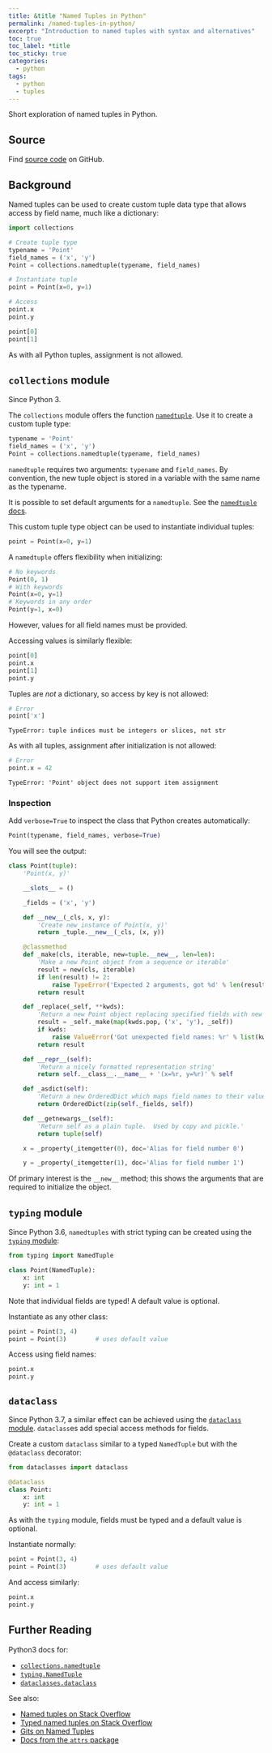 ```yaml
---
title: &title "Named Tuples in Python"
permalink: /named-tuples-in-python/
excerpt: "Introduction to named tuples with syntax and alternatives"
toc: true
toc_label: *title
toc_sticky: true
categories:
  - python
tags:
  - python
  - tuples
---
```


Short exploration of named tuples in Python.


## Source

Find [source code](https://github.com/KevinWMatthews/python-named_tuples) on GitHub.


## Background

Named tuples can be used to create custom tuple data type that allows access by field name, much like a dictionary:

```py
import collections

# Create tuple type
typename = 'Point'
field_names = ('x', 'y')
Point = collections.namedtuple(typename, field_names)

# Instantiate tuple
point = Point(x=0, y=1)

# Access
point.x
point.y

point[0]
point[1]
```

As with all Python tuples, assignment is not allowed.



## `collections` module

Since Python 3.

The `collections` module offers the function [`namedtuple`](https://docs.python.org/3/library/collections.html#collections.namedtuple).
Use it to create a custom tuple type:

```py
typename = 'Point'
field_names = ('x', 'y')
Point = collections.namedtuple(typename, field_names)
```

`namedtuple` requires two arguments: `typename` and `field_names`.
By convention, the new tuple object is stored in a variable with the same name as the typename.

It is possible to set default arguments for a `namedtuple`.
See the [`namedtuple` docs](https://docs.python.org/3/library/collections.html#collections.namedtuple).

This custom tuple type object can be used to instantiate individual tuples:

```py
point = Point(x=0, y=1)
```

A `namedtuple` offers flexibility when initializing:

```py
# No keywords
Point(0, 1)
# With keywords
Point(x=0, y=1)
# Keywords in any order
Point(y=1, x=0)
```

However, values for all field names must be provided.

Accessing values is similarly flexible:

```py
point[0]
point.x
point[1]
point.y
```

Tuples are *not* a dictionary, so access by key is not allowed:

```py
# Error
point['x']
```
```
TypeError: tuple indices must be integers or slices, not str
```

As with all tuples, assignment after initialization is not allowed:

```py
# Error
point.x = 42
```

```
TypeError: 'Point' object does not support item assignment
```



### Inspection

Add `verbose=True` to inspect the class that Python creates automatically:

```py
Point(typename, field_names, verbose=True)
```

You will see the output:

```py
class Point(tuple):
    'Point(x, y)'

    __slots__ = ()

    _fields = ('x', 'y')

    def __new__(_cls, x, y):
        'Create new instance of Point(x, y)'
        return _tuple.__new__(_cls, (x, y))

    @classmethod
    def _make(cls, iterable, new=tuple.__new__, len=len):
        'Make a new Point object from a sequence or iterable'
        result = new(cls, iterable)
        if len(result) != 2:
            raise TypeError('Expected 2 arguments, got %d' % len(result))
        return result

    def _replace(_self, **kwds):
        'Return a new Point object replacing specified fields with new values'
        result = _self._make(map(kwds.pop, ('x', 'y'), _self))
        if kwds:
            raise ValueError('Got unexpected field names: %r' % list(kwds))
        return result

    def __repr__(self):
        'Return a nicely formatted representation string'
        return self.__class__.__name__ + '(x=%r, y=%r)' % self

    def _asdict(self):
        'Return a new OrderedDict which maps field names to their values.'
        return OrderedDict(zip(self._fields, self))

    def __getnewargs__(self):
        'Return self as a plain tuple.  Used by copy and pickle.'
        return tuple(self)

    x = _property(_itemgetter(0), doc='Alias for field number 0')

    y = _property(_itemgetter(1), doc='Alias for field number 1')
```

Of primary interest is the `__new__` method;
this shows the arguments that are required to initialize the object.


## `typing` module

Since Python 3.6, `namedtuples` with strict typing can be created using the [`typing` module](https://docs.python.org/3/library/typing.html#typing.NamedTuple):

```python
from typing import NamedTuple

class Point(NamedTuple):
    x: int
    y: int = 1
```

Note that individual fields are typed!
A default value is optional.

Instantiate as any other class:

```py
point = Point(3, 4)
point = Point(3)        # uses default value
```

Access using field names:

```py
point.x
point.y
```



## `dataclass`

Since Python 3.7, a similar effect can be achieved using the [`dataclass` module](https://docs.python.org/3/library/dataclasses.html#module-dataclasses).
`dataclass`es add special access methods for fields.

Create a custom `dataclass` similar to a typed `NamedTuple` but with the `@dataclass` decorator:

```python
from dataclasses import dataclass

@dataclass
class Point:
    x: int
    y: int = 1
```

As with the `typing` module, fields must be typed and a default value is optional.

Instantiate normally:

```py
point = Point(3, 4)
point = Point(3)        # uses default value
```

And access similarly:

```py
point.x
point.y
```


## Further Reading

Python3 docs for:

  * [`collections.namedtuple`](https://docs.python.org/3/library/collections.html#collections.namedtuple)
  * [`typing.NamedTuple`](https://docs.python.org/3/library/typing.html#typing.NamedTuple)
  * [`dataclasses.dataclass`](https://docs.python.org/3/library/dataclasses.html#dataclasses.dataclass)

See also:

  * [Named tuples on Stack Overflow](https://stackoverflow.com/questions/2970608/what-are-named-tuples-in-python)
  * [Typed named tuples on Stack Overflow](https://stackoverflow.com/questions/34269772/type-hints-in-namedtuple/34269877)
  * [Gits on Named Tuples](https://gist.github.com/andilabs/15002176b2bda786b9037077fa06cc71)
  * [Docs from the `attrs` package](http://www.attrs.org/en/stable/why.html#namedtuples)

